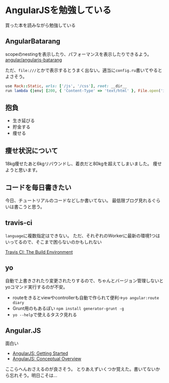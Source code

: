 # AngularJSを勉強している

買った本を読みながら勉強している

## AngularBatarang
scopeのnestingを表示したり、パフォーマンスを表示したりできるよう。
[angular/angularjs-batarang](https://github.com/angular/angularjs-batarang)

ただ、`file:///`とかで表示するとうまく出ない。適当に`config.ru`書いてやるとよさそう。

``` ruby
use Rack::Static, urls: ['/js', '/css'], root: __dir__
run lambda {|env| [200, { 'Content-Type' => 'text/html' }, File.open('index.html', File::RDONLY)] }
```

## 抱負
- 生き延びる
- 貯金する
- 痩せる

## 痩せ状況について
18kg痩せたあと6kgリバウンドし、着衣だと80kgを超えてしまいました。
痩せようと思います。

## コードを毎日書きたい
今日、チュートリアルのコードなどしか書いてない。
最低限ブログ見れるぐらいは書こうと思う。

## travis-ci
`language`に複数指定はできない。
ただ、それぞれのWorkerに最新の環境1つはいってるので、そこまで困らないのかもしれない

[Travis CI: The Build Environment](http://about.travis-ci.org/docs/user/ci-environment/)

## yo
自動で上書きされたり変更されたりするので、ちゃんとバージョン管理しないとyoコマンド実行するのが不安。

- routeをきるとviewやcontrollerも自動で作られて便利→`yo angular:route diary`
- Grunt用のもあるぽい `npm install generator-grunt -g`
- `yo --help`で使えるタスク見れる

## Angular.JS
面白い

- [AngularJS: Getting Started](http://docs.angularjs.org/misc/started)
- [AngularJS: Conceptual Overview](http://docs.angularjs.org/guide/concepts)

ここらへんおさえるのが良さそう。
とりあえずいくつか覚えた。書いてないから忘れそう。明日こそは...
